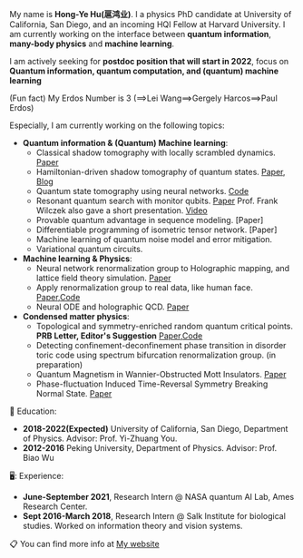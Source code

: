 My name is **Hong-Ye Hu(扈鸿业)**. I a physics PhD candidate at University of California, San Diego, and an incoming HQI Fellow at Harvard University.
I am currently working on the interface between **quantum information**, **many-body physics** and **machine learning**. 

I am actively seeking for **postdoc position that will start in 2022**, focus on **Quantum information, quantum computation, and (quantum) machine learning**

(Fun fact) My Erdos Number is 3 (==>Lei Wang==>Gergely Harcos==>Paul Erdos)

Especially, I am currently working on the following topics:
* **Quantum information & (Quantum) Machine learning**:
  - Classical shadow tomography with locally scrambled dynamics. [Paper](https://arxiv.org/pdf/2107.04817.pdf)
  - Hamiltonian-driven shadow tomography of quantum states. [Paper](https://arxiv.org/pdf/2102.10132.pdf), [Blog](https://github.com/hongyehu/Hamiltonian-driven-shadow-tomography-page)
  - Quantum state tomography using neural networks. [Code](https://github.com/hongyehu/Machine_Learning_Quantum_State_Tomography)
  - Resonant quantum search with monitor qubits. [Paper](https://iopscience.iop.org/article/10.1088/0256-307X/37/5/050304/meta) Prof. Frank Wilczek also gave a short presentation. [Video](https://www.youtube.com/watch?v=1lnlt7NlLL4)
  - Provable quantum advantage in sequence modeling. [Paper]
  - Differentiable programming of isometric tensor network. [Paper]
  - Machine learning of quantum noise model and error mitigation.
  - Variational quantum circuits.
* **Machine learning & Physics**:
  - Neural network renormalization group to Holographic mapping, and lattice field theory simulation. [Paper](https://journals.aps.org/prresearch/abstract/10.1103/PhysRevResearch.2.023369)
  - Apply renormalization group to real data, like human face. [Paper](https://arxiv.org/pdf/2010.00029.pdf),[Code](https://github.com/hongyehu/RG-Flow)
  - Neural ODE and holographic QCD. [Paper](https://arxiv.org/pdf/2006.00712.pdf)
* **Condensed matter physics**:
  - Topological and symmetry-enriched random quantum critical points. **PRB Letter, Editor's Suggestion** [Paper](https://arxiv.org/pdf/2008.02285.pdf),[Code](https://github.com/hongyehu/SBRG)
  - Detecting confinement-deconfinement phase transition in disorder toric code using spectrum bifurcation renormalization group. (in preparation)
  - Quantum Magnetism in Wannier-Obstructed Mott Insulators. [Paper](https://arxiv.org/pdf/2005.01439.pdf)
  - Phase-fluctuation Induced Time-Reversal Symmetry Breaking Normal State. [Paper](https://arxiv.org/abs/2102.06158)


:book: Education:
* **2018-2022(Expected)** University of California, San Diego, Department of Physics. Advisor: Prof. Yi-Zhuang You.
* **2012-2016** Peking University, Department of Physics. Advisor: Prof. Biao Wu

🖥️: Experience:
* **June-September 2021**, Research Intern @ NASA quantum AI Lab, Ames Research Center.
* **Sept 2016-March 2018**, Research Intern @ Salk Institute for biological studies. Worked on information theory and vision systems.

  
:clipboard: You can find more info at [My website](https://www.hongyehu.com)


<!--
**hongyehu/hongyehu** is a ✨ _special_ ✨ repository because its `README.md` (this file) appears on your GitHub profile.
- Classical shadow tomography of quantum states using random Hamiltonian generated shallow circuits.
Here are some ideas to get you started:

- 🔭 I’m currently working on ...
- 🌱 I’m currently learning ...
- 👯 I’m looking to collaborate on ...
- 🤔 I’m looking for help with ...
- 💬 Ask me about ...
- 📫 How to reach me: ...
- 😄 Pronouns: ...
- ⚡ Fun fact: ...
-->
